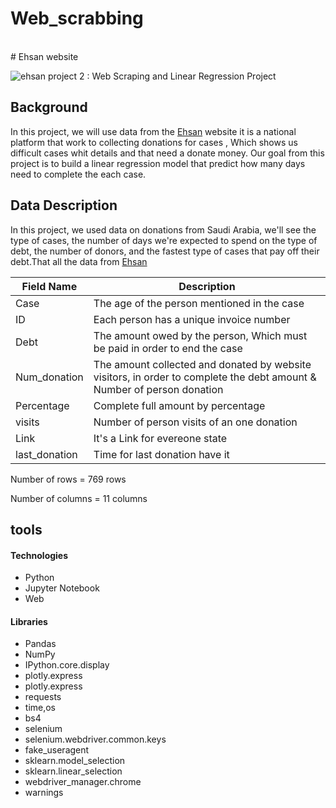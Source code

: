 # Web_scrabbing
<br>
# Ehsan website

![ehsan](https://user-images.githubusercontent.com/93244403/143563051-c5f9565e-0310-4512-be2a-c6f5f2d7c83e.jpg)
project 2 : Web Scraping and Linear Regression Project



## Background
In this project, we will use data from the [Ehsan](https://ehsan.sa/tyassarat?p=1) website it is a national platform that work to collecting donations for cases , Which shows us difficult cases whit details and that need a donate money. 
Our goal from this project is to build a linear regression model that predict how many days need to complete the each case.


## Data Description 
In this project, we used data on donations from Saudi Arabia, we'll see the type of cases, the number of days we're expected to spend on the type of debt, the number of donors, and the fastest type of cases that pay off their debt.That all the data from [Ehsan](https://ehsan.sa/tyassarat?p=1)


| Field Name          | Description                                                                                                |
|---------------------|------------------------------------------------------------------------------------------------------------|
|Case                 |The age of the person mentioned in the case                                                                 |
|ID                   |Each person has a unique invoice number                                                                     |
|Debt                 |The amount owed by the person, Which must be paid in order to end the case                                  |
|Num_donation         |The amount collected and donated by website visitors, in order to complete the debt amount & Number of person donation                  |
|Percentage           | Complete full amount by percentage                                                                         |
|visits               | Number of person visits of an one donation                                                                 |
|Link                 | It's a  Link for evereone  state                                                                                 | 
| last_donation	      |Time for last donation have it                                                                              |

Number of rows = 769 rows

Number of columns = 11 columns

## tools
#### Technologies

* Python
* Jupyter Notebook
* Web

#### Libraries
* Pandas
* NumPy
* IPython.core.display
* plotly.express
* plotly.express
* requests
* time,os
* bs4
* selenium 
* selenium.webdriver.common.keys
* fake_useragent
* sklearn.model_selection
* sklearn.linear_selection
* webdriver_manager.chrome 
* warnings
